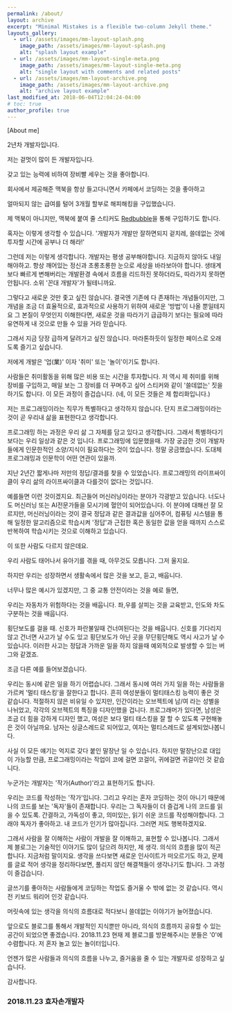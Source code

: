 ```yaml
---
permalink: /about/
layout: archive
excerpt: "Minimal Mistakes is a flexible two-column Jekyll theme."
layouts_gallery:
  - url: /assets/images/mm-layout-splash.png
    image_path: /assets/images/mm-layout-splash.png
    alt: "splash layout example"
  - url: /assets/images/mm-layout-single-meta.png
    image_path: /assets/images/mm-layout-single-meta.png
    alt: "single layout with comments and related posts"
  - url: /assets/images/mm-layout-archive.png
    image_path: /assets/images/mm-layout-archive.png
    alt: "archive layout example"
last_modified_at: 2018-06-04T12:04:24-04:00
# toc: true
author_profile: true
---
```



[About me]

2년차 개발자입니다.

저는 겉멋이 많이 든 개발자입니다.

갖고 있는 능력에 비하여 장비빨 세우는 것을 좋아합니다.

회사에서 제공해준 맥북을 항상 들고다니면서 카페에서 코딩하는 것을 좋아하고

얼마되지 않는 급여를 털어 3개월 할부로 해피해킹을 구입했습니다.

제 맥북이 아니지만, 맥북에 붙여 줄 스티커도 [Redbubble](https://www.redbubble.com/explore/)을 통해 구입하기도 합니다.

혹자는 이렇게 생각할 수 있습니다.
'개발자가 개발만 잘하면되지 겉치레, 쓸데없는 것에 투자할 시간에 공부나 더 해라!'

그런데 저는 이렇게 생각합니다.
개발자는 평생 공부해야합니다. 지금하지 않아도 내일해야하고. 항상 깨어있는 정신과 초롱초롱한 눈으로 세상을 바라보아야 합니다.
생태계보다 빠르게 변해버리는 개발환경 속에서 흐름을 리드하진 못하더라도, 따라가지 못하면 안됩니다.
소위 '꼰대 개발자'가 될테니까요.

그렇다고 새로운 것만 좇고 싶진 않습니다.
결국엔 기존에 다 존재하는 개념들이지만, 그 개념을 조금 더 효율적으로, 효과적으로 사용하기 위하여 새로운 '방법'이 나올 뿐일테지요
그 본질이 무엇인지 이해한다면, 새로운 것을 따라가기 급급하기 보다는 필요에 따라 유연하게 내 것으로 만들 수 있을 거라 믿습니다.

그래서 지금 당장 급하게 달려가고 싶진 않습니다. 마라톤하듯이 일정한 페이스로 오래도록 즐기고 싶습니다.

저에게 개발은 '업(業)' 이자 '취미' 또는 '놀이'이기도 합니다.

사람들은 취미활동을 위해 많은 비용 또는 시간을 투자합니다.
저 역시 제 취미를 위해 장비를 구입하고, 매일 보는 그 장비를 더 꾸며주고 싶어 스티커와 같이 '쓸데없는' 짓을 하기도 합니다.
이 모든 과정이 즐겁습니다.
(네, 이 모든 것들은 제 합리화입니다.)



저는 프로그래밍이라는 직무가 특별하다고 생각하지 않습니다.
단지 프로그래밍이라는 것이 곧 우리내 삶을 표현한다고 생각합니다.

 프로그래밍 하는 과정은 우리 삶 그 자체를 담고 있다고 생각합니다. 그래서 특별하다기 보다는 우리 일상과 같은 것 입니다.
 프로그래밍에 입문했을때. 가장 궁금한 것이 개발자들에게 인문한적인 소양/지식이 필요하다는 것이 었습니다.
 정말 궁금했습니다.
 도대체 프로그래밍과 인문학이 어떤 연관이 있을까.

 지난 2년간 짧게나마 저만의 정답/결과를 찾을 수 있었습니다.
 프로그래밍의 라이프싸이클이 우리 삶의 라이프싸이클과 다를것이 없다는 것입니다.

 예를들면 이런 것이겠지요. 
 최근들어 머신러닝이라는 분야가 각광받고 있습니다. 너도나도 머신러닝 또는 AI전문가들을 모시기에 혈안이 되어있습니다.
 이 분야에 대해선 잘 모르지만, 머신러닝이라는 것이 결국 정답과 같은 결과값을 심어주어, 컴퓨팅 시스템을 통해 일정한 알고리즘으로 학습시켜 '정답'과 근접한 혹은 동일한 값을 얻을 때까지
 스스로 반복하여 학습시키는 것으로 이해하고 있습니다.

 이 또한 사람도 다르지 않은데요.

 우리 사람도 태어나서 유아기를 겪을 때, 아무것도 모릅니다. 그저 울지요.

 하지만 우리는 성장하면서 생활속에서 많은 것을 보고, 듣고, 배웁니다.

 너무나 많은 예시가 있겠지만, 그 중 교통 안전이라는 것을 예로 들면,

 우리는 자동차가 위험하다는 것을 배웁니다.
 좌,우를 살피는 것을 교육받고, 인도와 차도 구분하는 것을 배웁니다.

 횡단보도를 걸을 때. 신호가 파란불일때 건너여된다는 것을 배웁니다.
 신호를 기다리지 않고 건너면 사고가 날 수도 있고
 횡단보도가 아닌 곳을 무단횡단해도 역시 사고가 날 수 있습니다.
 이러한 사고는 정답과 가까운 일을 하지 않을때 예외적으로 발생할 수 있는 버그와 같겠죠.

 조금 다른 예를 들어보겠습니다.

 우리는 동시에 같은 일을 하기 어렵습니다. 그래서 동시에 여러 가지 일을 하는 사람들을 가르켜 '멀티 태스킹'을 잘한다고 합니다.
 흔히 여성분들이 멀티태스킹 능력이 좋은 것 같습니다.
 적절하지 않은 비유일 수 있지만, 인간이라는 오브젝트에 남/여 라는 성별을 나뉘었고,
 각각의 오브젝트의 특징을 디자인했을 겁니다.
 프로그래머가 있다면, 남성은 조금 더 힘을 강하게 디자인 했고, 여성은 보다 멀티 태스킹을 잘 할 수 있도록 구현해놓은 것이 아닐까요.
 남자는 싱글스레드로 되어있고, 여자는 멀티스레드로 설계되었나봅니다.

 사실 이 모든 얘기는 억지로 갖다 붙인 말장난 일 수 있습니다.
 하지만 말장난으로 대입이 가능할 만큼, 프로그래밍이라는 작업이 코에 걸면 코걸이, 귀에걸면 귀걸이인 것 같습니다.

 누군가는 개발자는 '작가(Author)'라고 표현하기도 합니다.

 우리는 코드를 작성하는 '작가'입니다.
 그리고 우리는 혼자 코딩하는 것이 아니기 때문에 나의 코드를 보는 '독자'들이 존재합니다.
 우리는 그 독자들이 더 즐겁게 나의 코드를 읽을 수 있도록. 간결하고, 가독성이 좋고, 의미있는, 읽기 쉬운 코드를 작성해야합니다.
 그래야 독자가 좋아하고. 내 코드가 인기가 많아집니다.
 그러면 저도 행복하겠지요.


 그래서 사람을 잘 이해하는 사람이 개발을 잘 이해하고, 표현할 수 있나봅니다.
 그래서 제 블로그는 기술적인 이야기도 많이 담으려 하지만, 제 생각. 의식의 흐름을 많이 적곤 합니다. 지금처럼 말이지요.
 생각을 쓰다보면 새로운 인사이트가 떠오르기도 하고,
 문제를 글로 적어 생각을 정리하다보면, 풀리지 않던 해결책들이 생각나기도 합니다.
 그 과정이 즐겁습니다.

 글쓰기를 좋아하는 사람들에게 코딩하는 작업도 즐거울 수 밖에 없는 것 같습니다.
 역시 전 키보드 워리어 인것 같습니다.

 머릿속에 있는 생각을 의식의 흐름대로 적다보니 쓸데없는 이야기가 늘어졌습니다.
 
 앞으로도 블로그를 통해서 개발적인 지식뿐만 아니라, 의식의 흐름까지 공유할 수 있는 공간이 되었으면 좋겠습니다.
 2018.11.23 현재 제 블로그를 방문해주시는 분들은 '0'에 수렴합니다.
 저 혼자 놀고 있는 놀이터입니다.

 언젠가 많은 사람들과 의식의 흐름을 나누고, 즐거움을 줄 수 있는 개발자로 성장하고 싶습니다.

감사합니다.

### 2018.11.23 효자손개발자